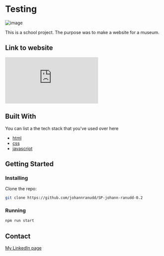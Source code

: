 # Testing

<!-- ![image](https://user-images.githubusercontent.com/52622303/164316813-4b12d99f-aeb7-4069-85cf-e72b3a50ac99.png) -->

![image](https://johannranudd.netlify.app/images/museum.png)

This is a school project. The purpose was to make a website for a museum.

## Link to website

![website](https://epic-nobel-e9b8be.netlify.app/index.html)

## Built With

You can list a the tech stack that you've used over here

- [html](https://html.com/)
- [css](https://developer.mozilla.org/en-US/docs/Web/CSS)
- [javascript](https://www.javascript.com/)

## Getting Started

### Installing

Clone the repo:

```bash
git clone https://github.com/johannranudd/SP-johann-ranudd-0.2
```

### Running

```bash
npm run start
```

## Contact

[My LinkedIn page](https://www.linkedin.com/in/johann-ranudd/)
